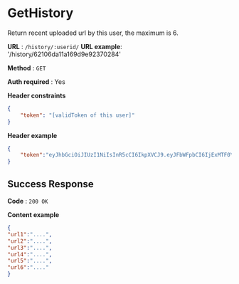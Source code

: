 # GetHistory

Return recent uploaded url by this user, the maximum is 6.

**URL** : `/history/:userid/`
**URL example**: '/history/62106da11a169d9e92370284'

**Method** : `GET`

**Auth required** : Yes

**Header constraints**

```json
{
    "token": "[validToken of this user]"
}
```

**Header example**

```json
{
    "token":"eyJhbGciOiJIUzI1NiIsInR5cCI6IkpXVCJ9.eyJFbWFpbCI6IjExMTF0YW95aXlpQGdtYWlsLmNvbSIsIk5hbWUiOiJZaXlpIFRhbyIsIlVpZCI6IjYyMTA2ZGExMWExNjlkOWU5MjM3MDI4NCIsIlVzZXJfdHlwZSI6IkFETUlOIiwiZXhwIjoxNjQ1MzMyNjc4fQ.pui-s34AVJREJZrWgXbk0rzR95MxmyC40P6CsEEJ608"
}
```

## Success Response

**Code** : `200 OK`

**Content example**

```json
{
"url1":"....",
"url2":"....",
"url3":"....",
"url4":"....",
"url5":"....",
"url6":"...."
}
```



